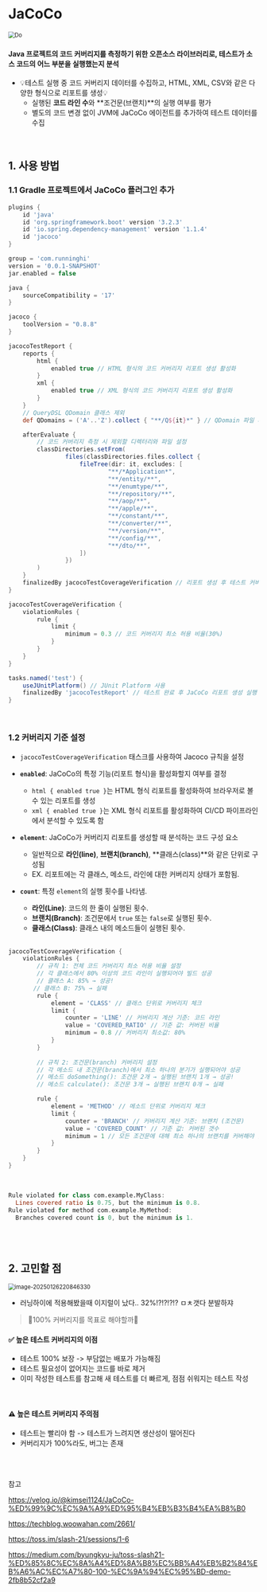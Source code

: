 # JaCoCo

<img src="https://about.codecov.io/wp-content/uploads/2020/11/jacoco-logo.png" alt="Do" style="zoom:80%;" />

#### Java 프로젝트의 코드 커버리지를 측정하기 위한 오픈소스 라이브러리로, 테스트가 소스 코드의 어느 부분을 실행했는지 분석

- 💡테스트 실행 중 코드 커버리지 데이터를 수집하고, HTML, XML, CSV와 같은 다양한 형식으로 리포트를 생성💡
  - 실행된 **코드 라인 수**와 **조건문(브랜치)**의 실행 여부를 평가
  - 별도의 코드 변경 없이 JVM에 JaCoCo 에이전트를 추가하여 테스트 데이터를 수집





<br/>

## 1. 사용 방법



### 1.1 Gradle 프로젝트에서 JaCoCo 플러그인 추가

```groovy
plugins {
    id 'java'
    id 'org.springframework.boot' version '3.2.3'
    id 'io.spring.dependency-management' version '1.1.4'
    id 'jacoco'
}

group = 'com.runninghi'
version = '0.0.1-SNAPSHOT'
jar.enabled = false

java {
    sourceCompatibility = '17'
}

jacoco {
    toolVersion = "0.8.8"
}

jacocoTestReport {
    reports {
        html {
            enabled true // HTML 형식의 코드 커버리지 리포트 생성 활성화
        }
        xml {
            enabled true // XML 형식의 코드 커버리지 리포트 생성 활성화
        }
    }
    // QueryDSL QDomain 클래스 제외
    def QDomains = ('A'..'Z').collect { "**/Q${it}*" } // QDomain 파일 패턴 설정

    afterEvaluate {
        // 코드 커버리지 측정 시 제외할 디렉터리와 파일 설정
        classDirectories.setFrom(
                files(classDirectories.files.collect {
                    fileTree(dir: it, excludes: [
                            "**/*Application*", 
                            "**/entity/**", 
                            "**/enumtype/**", 
                            "**/repository/**", 
                            "**/aop/**",    
                            "**/apple/**", 
                            "**/constant/**", 
                            "**/converter/**", 
                            "**/version/**",     
                            "**/config/**",      
                            "**/dto/**",         
                    ])
                })
        )
    }
    finalizedBy jacocoTestCoverageVerification // 리포트 생성 후 테스트 커버리지 검증 실행
}

jacocoTestCoverageVerification {
    violationRules {
        rule {
            limit {
                minimum = 0.3 // 코드 커버리지 최소 허용 비율(30%)
            }
        }
    }
}

tasks.named('test') {
    useJUnitPlatform() // JUnit Platform 사용
    finalizedBy 'jacocoTestReport' // 테스트 완료 후 JaCoCo 리포트 생성 실행
}
```



<br/>

### 1.2  커버리지 기준 설정

- `jacocoTestCoverageVerification` 태스크를 사용하여 Jacoco 규칙을 설정

- **`enabled`**: JaCoCo의 특정 기능(리포트 형식)을 활성화할지 여부를 결정

  - `html { enabled true }`는 HTML 형식 리포트를 활성화하여 브라우저로 볼 수 있는 리포트를 생성
  - `xml { enabled true }`는 XML 형식 리포트를 활성화하여 CI/CD 파이프라인에서 분석할 수 있도록 함

- **`element`**: JaCoCo가 커버리지 리포트를 생성할 때 분석하는 코드 구성 요소

  - 일반적으로 **라인(line)**, **브랜치(branch)**, **클래스(class)**와 같은 단위로 구성됨
  - EX. 리포트에는 각 클래스, 메소드, 라인에 대한 커버리지 상태가 포함됨.
    

- **`count`**: 특정 `element`의 실행 횟수를 나타냄.

  - **라인(Line)**: 코드의 한 줄이 실행된 횟수.
  - **브랜치(Branch)**: 조건문에서 `true` 또는 `false`로 실행된 횟수.
  - **클래스(Class)**: 클래스 내의 메소드들이 실행된 횟수.

  <br/>

``` groovy
jacocoTestCoverageVerification {
    violationRules {
        // 규칙 1: 전체 코드 커버리지 최소 허용 비율 설정
        // 각 클래스에서 80% 이상의 코드 라인이 실행되어야 빌드 성공
        // 클래스 A: 85% → 성공!
	   // 클래스 B: 75% → 실패
        rule {
            element = 'CLASS' // 클래스 단위로 커버리지 체크
            limit {
                counter = 'LINE' // 커버리지 계산 기준: 코드 라인
                value = 'COVERED_RATIO' // 기준 값: 커버된 비율
                minimum = 0.8 // 커버리지 최소값: 80%
            }
        }
        
        // 규칙 2: 조건문(branch) 커버리지 설정
        // 각 메소드 내 조건문(branch)에서 최소 하나의 분기가 실행되어야 성공
        // 메소드 doSomething(): 조건문 2개 → 실행된 브랜치 1개 → 성공!
        // 메소드 calculate(): 조건문 3개 → 실행된 브랜치 0개 → 실패

        rule {
            element = 'METHOD' // 메소드 단위로 커버리지 체크
            limit {
                counter = 'BRANCH' // 커버리지 계산 기준: 브랜치 (조건문)
                value = 'COVERED_COUNT' // 기준 값: 커버된 갯수
                minimum = 1 // 모든 조건문에 대해 최소 하나의 브랜치를 커버해야 함
            }
        }
    }
}
```

<br/>

```kotlin
Rule violated for class com.example.MyClass: 
  Lines covered ratio is 0.75, but the minimum is 0.8.
Rule violated for method com.example.MyMethod: 
  Branches covered count is 0, but the minimum is 1.
```

<br/><br/>

## 2. 고민할 점

<img src="https://github.com/silverpoodle/typora-images/blob/main/image-20250126220846330.png?raw=true" alt="image-20250126220846330" style="zoom:80%;" />

- 러닝하이에 적용해봤을때 이지럴이 났다.. 32%!?!?!?!? ㅁㅊ갯다 분발하쟈

> 🤔100% 커버리지를 목표로 해야할까🤔

#### ✅ 높은 테스트 커버리지의 이점

- 테스트 100% 보장 -> 부담없는 배포가 가능해짐
- 테스트 필요성이 없어지는 코드를 바로 제거
- 이미 작성한 테스트를 참고해 새 테스트를 더 빠르게, 점점 쉬워지는 테스트 작성

<br/>

#### ⚠️ 높은 테스트 커버리지 주의점

- 테스트는 빨리야 함 -> 테스트가 느려지면 생산성이 떨어진다
- 커버리지가 100%라도, 버그는 존재



























<br/><br/>

참고

https://velog.io/@kimsei1124/JaCoCo-%ED%99%9C%EC%9A%A9%ED%95%B4%EB%B3%B4%EA%B8%B0

https://techblog.woowahan.com/2661/

https://toss.im/slash-21/sessions/1-6    

https://medium.com/byungkyu-ju/toss-slash21-%ED%85%8C%EC%8A%A4%ED%8A%B8%EC%BB%A4%EB%B2%84%EB%A6%AC%EC%A7%80-100-%EC%9A%94%EC%95%BD-demo-2fb8b52cf2a9